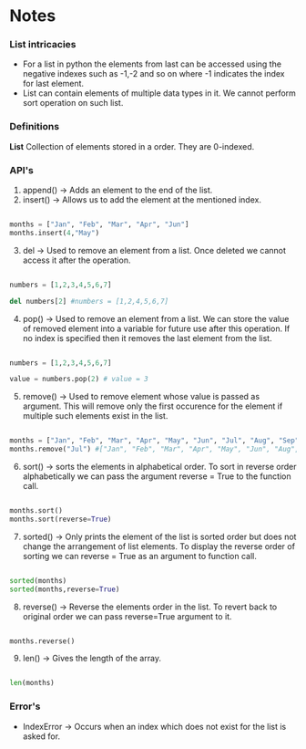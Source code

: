 # Notes

### List intricacies

- For a list in python the elements from last can be accessed using the negative indexes such as -1,-2 and so on where -1 indicates the index for last element.
- List can contain elements of multiple data types in it. We cannot perform sort operation on such list.

### Definitions

**List** Collection of elements stored in a order. They are 0-indexed.

### API's

1) append() -> Adds an element to the end of the list.
2) insert() -> Allows us to add the element at the mentioned index.

``` Python

months = ["Jan", "Feb", "Mar", "Apr", "Jun"]
months.insert(4,"May")

``` 

3) del -> Used to remove an element from a list. Once deleted we cannot access it after the operation.

``` Python

numbers = [1,2,3,4,5,6,7]

del numbers[2] #numbers = [1,2,4,5,6,7]

```

4) pop() -> Used to remove an element from a list. We can store the value of removed element into a variable for future use after this operation. If no index is specified then it removes the last element from the list.

``` Python

numbers = [1,2,3,4,5,6,7]

value = numbers.pop(2) # value = 3

```

5) remove() -> Used to remove element whose value is passed as argument. This will remove only the first occurence for the element if multiple such elements exist in the list.

``` Python

months = ["Jan", "Feb", "Mar", "Apr", "May", "Jun", "Jul", "Aug", "Sep", "Oct", "Nov", "Dec"]
months.remove("Jul") #["Jan", "Feb", "Mar", "Apr", "May", "Jun", "Aug", "Sep", "Oct", "Nov", "Dec"]

```

6) sort() -> sorts the elements in alphabetical order. To sort in reverse order alphabetically we can pass the argument reverse = True to the function call.

``` Python

months.sort()
months.sort(reverse=True)

```

7) sorted() -> Only prints the element of the list is sorted order but does not change the arrangement of list elements. To display the reverse order of sorting we can reverse = True as an argument to function call.

``` Python

sorted(months)
sorted(months,reverse=True)

```

8) reverse() -> Reverse the elements order in the list. To revert back to original order we can pass reverse=True argument to it.

``` Python

months.reverse()

```

9) len() -> Gives the length of the array. 

``` Python

len(months)

```

### Error's

- IndexError -> Occurs when an index which does not exist for the list is asked for.

